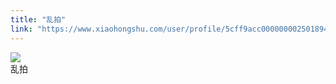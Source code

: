 ```yaml
---
title: "乱拍"
link: "https://www.xiaohongshu.com/user/profile/5cff9acc0000000025018949/"
---
```


<img src="http://sns-webpic-qc.xhscdn.com/202409111512/708d8fb5fa2f6be3148e742aa15e7293/1040g2sg3105qh6c3m0005n7vjb69b2a9d2li9vg!nc_n_nwebp_mw_1" /><br />乱拍
